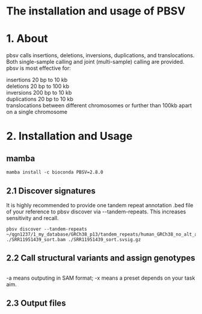 # The installation and usage of PBSV
# 1. About
pbsv calls insertions, deletions, inversions, duplications, and translocations. Both single-sample calling and joint (multi-sample) calling are provided. pbsv is most effective for:

insertions 20 bp to 10 kb  
deletions 20 bp to 100 kb  
inversions 200 bp to 10 kb  
duplications 20 bp to 10 kb  
translocations between different chromosomes or further than 100kb apart on a single chromosome  

# 2. Installation and Usage
## mamba
```
mamba install -c bioconda PBSV=2.8.0
```

## 2.1 Discover signatures
It is highly recommended to provide one tandem repeat annotation .bed file of your reference to pbsv discover via --tandem-repeats. This increases sensitivity and recall. 

```
pbsv discover --tandem-repeats ~/qgn1237/1_my_database/GRCh38_p13/tandem_repeats/human_GRCh38_no_alt_analysis_set.trf.bed ./SRR11951439_sort.bam ./SRR11951439_sort.svsig.gz
```

## 2.2 Call structural variants and assign genotypes
```

```
-a means outputing in SAM format; -x means a preset depends on your task aim.

## 2.3 Output files



